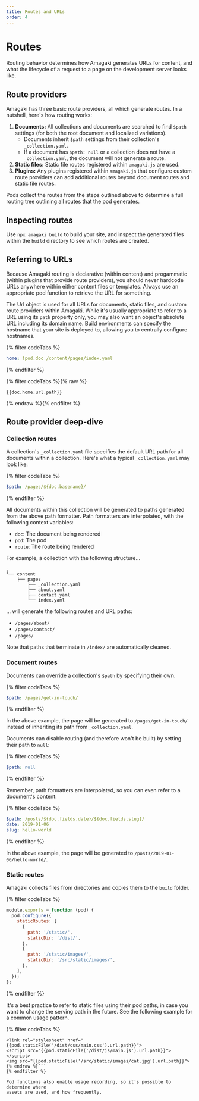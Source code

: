 ```yaml
---
title: Routes and URLs
order: 4
---
```

# Routes

Routing behavior determines how Amagaki generates URLs for content, and what the
lifecycle of a request to a page on the development server looks like.

## Route providers

Amagaki has three basic route providers, all which generate routes. In a
nutshell, here's how routing works:

1. **Documents:** All collections and documents are searched to find `$path` settings (for both
   the root document and localized variations).
    - Documents inherit `$path` settings from their collection's
      `_collection.yaml`.
    - If a document has `$path: null` or a collection does not have a
      `_collection.yaml`, the document will not generate a route.
2. **Static files:** Static file routes registered within `amagaki.js` are used.
3. **Plugins:** Any plugins registered within `amagaki.js` that configure custom route
   providers can add additional routes beyond document routes and static file
   routes.

Pods collect the routes from the steps outlined above to determine a full
routing tree outlining all routes that the pod generates.

## Inspecting routes

Use `npx amagaki build` to build your site, and inspect the generated files
within the `build` directory to see which routes are created.

## Referring to URLs

Because Amagaki routing is declarative (within content) and progammatic (within
plugins that provide route providers), you should never hardcode URLs anywhere
within either content files or templates. Always use an appropriate pod function
to retrieve the URL for something.

The Url object is used for all URLs for documents, static files, and custom
route providers within Amagaki. While it's usually appropriate to refer to a URL
using its `path` property only, you may also want an object's absolute URL
including its domain name. Build environments can specify the hostname that your
site is deployed to, allowing you to centrally configure hostnames.

{% filter codeTabs %}
```yaml
home: !pod.doc /content/pages/index.yaml
```
{% endfilter %}

{% filter codeTabs %}{% raw %}
```nunjucks
{{doc.home.url.path}}
```
{% endraw %}{% endfilter %}

## Route provider deep-dive

### Collection routes

A collection's `_collection.yaml` file specifies the default URL path for all
documents within a collection. Here's what a typical `_collection.yaml` may look
like:

{% filter codeTabs %}
```yaml:title=_collection.yaml
$path: /pages/${doc.basename}/
```
{% endfilter %}

All documents within this collection will be generated to paths generated from
the above path formatter. Path formatters are interpolated, with the following
context variables:

- `doc`: The document being rendered
- `pod`: The pod
- `route`: The route being rendered

For example, a collection with the following structure...

```
.
└── content
    ├── pages
        ├── _collection.yaml
        ├── about.yaml
        ├── contact.yaml
        └── index.yaml
```

... will generate the following routes and URL paths:

- `/pages/about/`
- `/pages/contact/`
- `/pages/`

Note that paths that terminate in `/index/` are automatically cleaned.

### Document routes

Documents can override a collection's `$path` by specifying their own.

{% filter codeTabs %}
```yaml:title=/content/pages/contact.yaml
$path: /pages/get-in-touch/
```
{% endfilter %}

In the above example, the page will be generated to `/pages/get-in-touch/`
instead of inheriting its path from `_collection.yaml`.

Documents can disable routing (and therefore won't be built) by setting their
path to `null`:

{% filter codeTabs %}
```yaml:title=/content/pages/contact.yaml
$path: null
```
{% endfilter %}

Remember, path formatters are interpolated, so you can even refer to a
document's content:

{% filter codeTabs %}
```yaml:title=/content/pages/contact.yaml
$path: /posts/${doc.fields.date}/${doc.fields.slug}/
date: 2019-01-06
slug: hello-world
```
{% endfilter %}

In the above example, the page will be generated to
`/posts/2019-01-06/hello-world/`.

### Static routes

Amagaki collects files from directories and copies them to the `build` folder.

{% filter codeTabs %}
```javascript:title=amagaki.js
module.exports = function (pod) {
  pod.configure({
    staticRoutes: [
      {
        path: '/static/',
        staticDir: '/dist/',
      },
      {
        path: '/static/images/',
        staticDir: '/src/static/images/',
      },
    ],
  });
};
```
{% endfilter %}

It's a best practice to refer to static files using their pod paths, in case you
want to change the serving path in the future. See the following example for a
common usage pattern.

{% filter codeTabs %}
```nunjucks{%- raw %}
<link rel="stylesheet" href="{{pod.staticFile('/dist/css/main.css').url.path}}">
<script src="{{pod.staticFile('/dist/js/main.js').url.path}}"></script>
<img src="{{pod.staticFile('/src/static/images/cat.jpg').url.path}}">
{% endraw %}```
{% endfilter %}

Pod functions also enable usage recording, so it's possible to determine where
assets are used, and how frequently.
